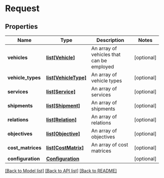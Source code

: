 # Request

## Properties
Name | Type | Description | Notes
------------ | ------------- | ------------- | -------------
**vehicles** | [**list[Vehicle]**](Vehicle.md) | An array of vehicles that can be employed | [optional] 
**vehicle_types** | [**list[VehicleType]**](VehicleType.md) | An array of vehicle types | [optional] 
**services** | [**list[Service]**](Service.md) | An array of services | [optional] 
**shipments** | [**list[Shipment]**](Shipment.md) | An array of shipments | [optional] 
**relations** | [**list[Relation]**](Relation.md) | An array of relations | [optional] 
**objectives** | [**list[Objective]**](Objective.md) | An array of objectives | [optional] 
**cost_matrices** | [**list[CostMatrix]**](CostMatrix.md) | An array of cost matrices | [optional] 
**configuration** | [**Configuration**](Configuration.md) |  | [optional] 

[[Back to Model list]](../README.md#documentation-for-models) [[Back to API list]](../README.md#documentation-for-api-endpoints) [[Back to README]](../README.md)


